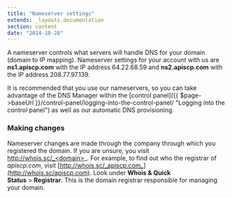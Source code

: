 ```yaml
---
title: "Nameserver settings"
extends: _layouts.documentation
section: content
date: "2014-10-28"
---
```


A nameserver controls what servers will handle DNS for your domain (domain to IP mapping). Nameserver settings for your account with us are **ns1.apiscp.com** with the IP address 64.22.68.59 and **ns2.apiscp.com** with the IP address 208.77.97.139.

It is recommended that you use our nameservers, so you can take advantage of the DNS Manager within the [control panel]({{ $page->baseUrl }}/control-panel/logging-into-the-control-panel/ "Logging into the control panel") as well as our automatic DNS provisioning.

### Making changes

Nameserver changes are made through the company through which you registered the domain. If you are unsure, you visit http://whois.sc/_<domain>_. For example, to find out who the registrar of _apiscp.com_, visit [http://whois.sc/_apiscp.com_](http://whois.sc/apiscp.com). Look under **Whois & Quick Status** > **Registrar**. This is the domain registrar responsible for managing your domain.
